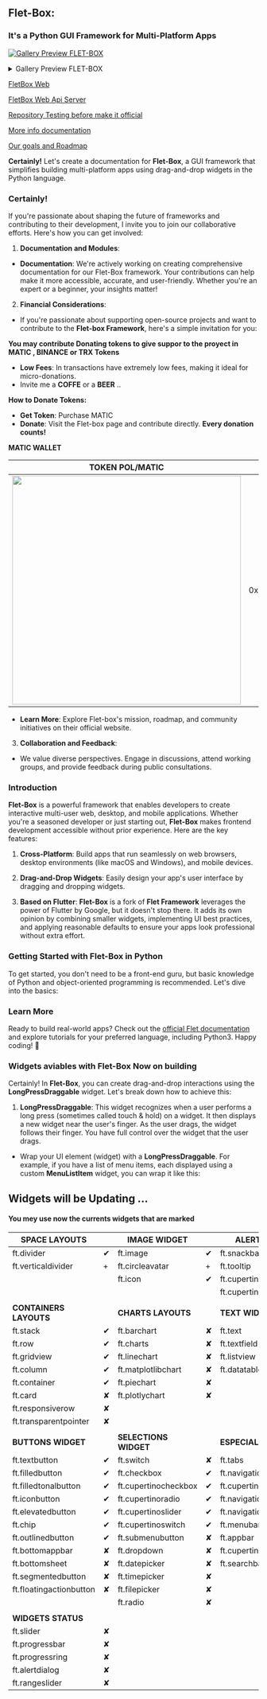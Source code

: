 <!-- <img src="docs/gallery/full_screen.png" alt="Imagen Flet-Box"> -->
<!-- markdownserver http://localhost:8009/README.md -->
<!-- http://localhost:8080/Desktop/git_hub/flet_box/docs/Roadmap#flet-box-framework-roadmap -->
<!-- pip error -->
<!-- pip install coincurve --only-binary :all: -->

## Flet-Box:
### It's a Python GUI Framework for Multi-Platform Apps

[![Gallery Preview FLET-BOX](https://github.com/xavier53348/Flet-Box/blob/main/assets/flet_box.png)](https://www.youtube.com/watch?v=15DDAACb0Hw)

<details>
    <summary>Gallery Preview FLET-BOX</summary>
    <img src="https://github.com/xavier53348/Flet-Box/blob/main/assets/lobby.png"    alt="Imagen Flet-Box">
    <img src="https://github.com/xavier53348/Flet-Box/blob/main/assets/loging.png"    alt="Imagen Flet-Box">
    <img src="https://github.com/xavier53348/Flet-Box/blob/main/assets/signup.png"    alt="Imagen Flet-Box">
    <img src="https://github.com/xavier53348/Flet-Box/blob/main/assets/flet_box.png"    alt="Imagen Flet-Box">
    <img src="https://github.com/xavier53348/Flet-Box/blob/main/assets/marketplace.png"    alt="Imagen Flet-Box">
</details>

[FletBox Web](https://fletboxweb.onrender.com/)

[FletBox Web Api Server](https://kuko53348.pythonanywhere.com/docs#/)

[Repository Testing before make it official](https://github.com/kuko53348/FletBoxWeb)

[More info documentation](https://github.com/xavier53348/Flet-Box/blob/main/docs/WIDGET.md)

[Our goals and Roadmap](https://github.com/xavier53348/Flet-Box/blob/main/docs/Roadmap.md)

**Certainly!** Let's create a documentation for **Flet-Box**, a GUI framework that simplifies building multi-platform apps using drag-and-drop widgets in the Python language.

### Certainly!

If you're passionate about shaping the future of frameworks and contributing to their development, I invite you to join our collaborative efforts. Here's how you can get involved:

1. **Documentation and Modules**:

- **Documentation**: We're actively working on creating comprehensive documentation for our Flet-Box framework. Your contributions can help make it more accessible, accurate, and user-friendly. Whether you're an expert or a beginner, your insights matter!

2. **Financial Considerations**:

- If you're passionate about supporting open-source projects and want to contribute to the **Flet-box Framework**, here's a simple invitation for you:

**You may contribute Donating tokens to give suppor to the proyect in  MATIC , BINANCE or TRX Tokens**

- **Low Fees**: In transactions have extremely low fees, making it ideal for micro-donations.
- Invite me a **COFFE** or a **BEER** ..

**How to Donate Tokens:**
- **Get Token**: Purchase MATIC
- **Donate**: Visit the Flet-box page and contribute directly. **Every donation counts!**

**MATIC WALLET**

| **TOKEN POL/MATIC**                                                                         |    **ADDRESS**                                            |
|-------------------------------------------------------------------------------------------|-----------------------------------------------------------|
| <img src="https://github.com/xavier53348/Flet-Box/blob/main/.wallet_matic.jpg"  style="width:460px" align="Center">          | 0x6d437bB66af8d2c44670eA18F059BE1417Dcd7bA                |

- **Learn More**: Explore Flet-box's mission, roadmap, and community initiatives on their official website.

3. **Collaboration and Feedback**:
- We value diverse perspectives. Engage in discussions, attend working groups, and provide feedback during public consultations.

### Introduction
**Flet-Box** is a powerful framework that enables developers to create interactive multi-user web, desktop, and mobile applications. Whether you're a seasoned developer or just starting out, **Flet-Box** makes frontend development accessible without prior experience. Here are the key features:

1. **Cross-Platform**: Build apps that run seamlessly on web browsers, desktop environments (like macOS and Windows), and mobile devices.

2. **Drag-and-Drop Widgets**: Easily design your app's user interface by dragging and dropping widgets.

3. **Based on Flutter**: **Flet-Box** is a fork of **Flet Framework** leverages the power of Flutter by Google, but it doesn't stop there. It adds its own opinion by combining smaller widgets, implementing UI best practices, and applying reasonable defaults to ensure your apps look professional without extra effort.

### Getting Started with Flet-Box in Python
To get started, you don't need to be a front-end guru, but basic knowledge of Python and object-oriented programming is recommended. Let's dive into the basics:

### Learn More
Ready to build real-world apps? Check out the [official Flet documentation](https://flet.dev/docs/) and explore tutorials for your preferred language, including Python3. Happy coding! 🚀

### Widgets aviables with Flet-Box Now on building

Certainly! In **Flet-Box**, you can create drag-and-drop interactions using the **LongPressDraggable** widget. Let's break down how to achieve this:

1. **LongPressDraggable**: This widget recognizes when a user performs a long press (sometimes called touch & hold) on a widget. It then displays a new widget near the user's finger. As the user drags, the widget follows their finger. You have full control over the widget that the user drags.

- Wrap your UI element (widget) with a **LongPressDraggable**. For example, if you have a list of menu items, each displayed using a custom **MenuListItem** widget, you can wrap it like this:

<!-- make tree -->
<!-- tree -I '__pycache__|__init__.py|test|drag_drop_proyect|flet_box.egg-info|docs|.|build|dist|LICENSE|MANIFEST.in|requeriments.txt|README.md|pyproject.toml|setup.py' > full_path.txt -->

## Widgets will be Updating ...
#### You mey use now the currents widgets that are marked

| **SPACE LAYOUTS**        |   | **IMAGE WIDGET**         |   | **ALERTS STATUS**        |   |
|--------------------------|---|--------------------------|---|--------------------------|---|
| ft.divider               | ✔ | ft.image                 | ✔ | ft.snackbar              | ✘ |
| ft.verticaldivider       | + | ft.circleavatar          | + | ft.tooltip               | ✔ |
|                          |   | ft.icon                  | ✔ | ft.cupertinoalertdialog  | ✘ |
|                          |   |                          |   | ft.cupertinodialogaction | ✘ |
|                          |   |                          |   |                          |   |
| **CONTAINERS LAYOUTS**   |   | **CHARTS LAYOUTS**       |   | **TEXT WIDGET**          |   |
| ft.stack                 | ✔ | ft.barchart              | ✘ | ft.text                  | ✔ |
| ft.row                   | ✔ | ft.charts                | ✘ | ft.textfield             | ✔ |
| ft.gridview              | ✔ | ft.linechart             | ✘ | ft.listview              | ✘ |
| ft.column                | ✔ | ft.matplotlibchart       | ✘ | ft.datatable             | ✘ |
| ft.container             | ✔ | ft.piechart              | ✘ |                          |   |
| ft.card                  | ✘ | ft.plotlychart           | ✘ |                          |   |
| ft.responsiverow         | ✘ |                          |   |                          |   |
| ft.transparentpointer    | ✘ |                          |   |                          |   |
|                          |   |                          |   |                          |   |
| **BUTTONS WIDGET**       |   | **SELECTIONS WIDGET**    |   | **ESPECIAL WIDGET**      |   |
| ft.textbutton            | ✔ | ft.switch                | ✘ | ft.tabs                  | ✘ |
| ft.filledbutton          | ✔ | ft.checkbox              | ✔ | ft.navigationbar         | ✘ |
| ft.filledtonalbutton     | ✔ | ft.cupertinocheckbox     | ✔ | ft.cupertinoappbar       | ✘ |
| ft.iconbutton            | ✔ | ft.cupertinoradio        | ✔ | ft.navigationdrawer      | ✘ |
| ft.elevatedbutton        | ✔ | ft.cupertinoslider       | ✔ | ft.navigationrail        | ✘ |
| ft.chip                  | ✔ | ft.cupertinoswitch       | ✔ | ft.menubar               | ✘ |
| ft.outlinedbutton        | ✔ | ft.submenubutton         | ✘ | ft.appbar                | ✘ |
| ft.bottomappbar          | ✘ | ft.dropdown              | ✘ | ft.cupertinonavigationbar| ✘ |
| ft.bottomsheet           | ✘ | ft.datepicker            | ✘ | ft.searchbar             | ✘ |
| ft.segmentedbutton       | ✘ | ft.timepicker            | ✘ |                          |   |
| ft.floatingactionbutton  | ✘ | ft.filepicker            | ✘ |                          |   |
|                          |   | ft.radio                 | ✘ |                          |   |
|                          |   |                          |   |                          |   |
| **WIDGETS STATUS**       |   |
| ft.slider                | ✘ |
| ft.progressbar           | ✘ |
| ft.progressring          | ✘ |
| ft.alertdialog           | ✘ |
| ft.rangeslider           | ✘ |

